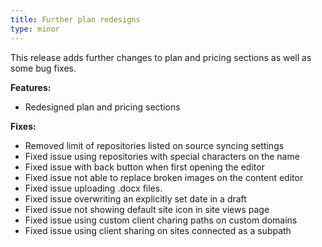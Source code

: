 ```yaml
---
title: Further plan redesigns
type: minor
---
```

This release adds further changes to plan and pricing sections as well as some bug fixes.

**Features:**

* Redesigned plan and pricing sections

**Fixes:**

* Removed limit of repositories listed on source syncing settings
* Fixed issue using repositories with special characters on the name
* Fixed issue with back button when first opening the editor
* Fixed issue not able to replace broken images on the content editor
* Fixed issue uploading .docx files.
* Fixed issue overwriting an explicitly set date in a draft
* Fixed issue not showing default site icon in site views page
* Fixed issue using custom client charing paths on custom domains
* Fixed issue using client sharing on sites connected as a subpath
